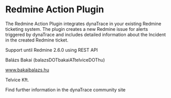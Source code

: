 # Redmine Action Plugin
The Redmine Action Plugin integrates dynaTrace in your existing Redmine ticketing system. The plugin creates a new Redmine issue for alerts triggered by dynaTrace and includes detailed information about the Incident in the created Redmine ticket.

Support until Redmine 2.6.0 using REST API

Balázs Bakai (balazsDOTbakaiATtelviceDOThu)

www.bakaibalazs.hu

Telvice Kft.

Find further information in the dynaTrace community site

